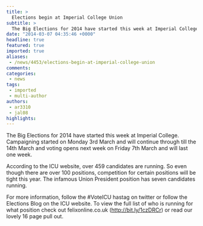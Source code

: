```yaml
---
title: >
  Elections begin at Imperial College Union
subtitle: >
  The Big Elections for 2014 have started this week at Imperial College. Campaigning started on Monday 3rd March and will continue through till the 14th March and voting opens next week on Friday 7th March and will last one week.
date: "2014-03-07 04:35:46 +0000"
headline: true
featured: true
imported: true
aliases:
 - /news/4453/elections-begin-at-imperial-college-union
comments:
categories:
 - news
tags:
 - imported
 - multi-author
authors:
 - ar3310
 - jal08
highlights:
---
```


The Big Elections for 2014 have started this week at Imperial College. Campaigning started on Monday 3rd March and will continue through till the 14th March and voting opens next week on Friday 7th March and will last one week.

According to the ICU website, over 459 candidates are running. So even though there are over 100 positions, competition for certain positions will be tight this year. The infamous Union President position has seven candidates running.

For more information, follow the #VoteICU hastag on twitter or follow the Elections Blog on the ICU website.
To view the full list of who is running for what position check out felixonline.co.uk (http://bit.ly/1czDRCr) or read our lovely 16 page pull out.

